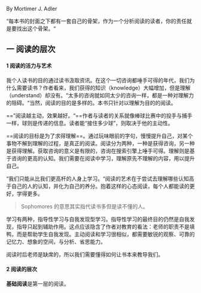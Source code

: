 By Mortimer J. Adler

“每本书的封面之下都有一套自己的骨架，作为一个分析阅读的读者，你的责任就是要找出这个骨架。“

## 一 阅读的层次

#### 1 阅读的活力与艺术

我个人读书的目的通过读书汲取资讯。在这个一切咨询都唾手可得的年代，我们为什么需要读书？作者看来，我们获得的知识（knowledge）大幅增加，但是理解（understand）却没有。“太多的咨询就如同太少的咨询一样，都是一种对理解力的阻碍。“当然，阅读的目的是多样的。本书只针对以理解为目的的阅读。

==”阅读越主动，效果越好。“==作者与读者的关系就像棒球比赛中的投手与捕手一样，球则是传递的信息。读者能“接住多少球”，则取决于他的主动性。

==阅读的目标是为了求得理解==。通过玩味眼前的字句，慢慢提升自己，对某个事物不解到理解的过程，是真正的阅读。阅读分为两种，一种是获得咨询，另一种是获得理解。获取咨询的意义是有限的，咨询在搜索引擎上唾手可得。理解则是基于咨询的更高的认知。我们需要在阅读中学习，理解原先不理解的内容，用以提升自己。

“我们只能从比我们更高杆的人身上学习。“阅读的艺术在于尝试去理解哪些认知高于自己的人的认知，并化为自己的养分。抱着这样的心态阅读，每个人都能读的更好，学得更多。

> Sophomores 的意思其实指代读书多但是读不懂的人。

学习有两种，指导性学习与自我发现型学习。指导性学习的最终目的仍然是自我发现，指导只起到辅助作用。这点应该隐含了作者对教育的看法：老师的职责不是填鸭，而是帮助学生自我发现。主动阅读和学习很相似，都需要敏锐的观察、可靠的记忆力、想象的空间，与分析、省思能力。

阅读时后老师是缺席的，所以我们需要懂得如何让书本来教导我们。

#### 2 阅读的层次

**基础阅读**是第一层的阅读。

